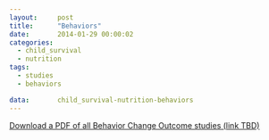 ```yaml
---
layout:     post
title:      "Behaviors"
date:       2014-01-29 00:00:02
categories: 
  - child_survival
  - nutrition
tags:       
  - studies
  - behaviors

data:       child_survival-nutrition-behaviors
---
```


[Download a PDF of all Behavior Change Outcome studies (link TBD)]()